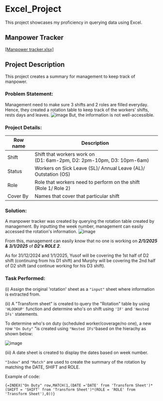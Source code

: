 # Excel_Project
This project showcases my proficiency in querying data using Excel.

## Manpower Tracker
[[Manpower tracker.xlsx]](https://github.com/zhi-hern/Excel_Project/blob/main/Manpower%20tracker.xlsx)

## Project Description
This project creates a summary for management to keep track of manpower. 

### Problem Statement:
Management need to make sure 3 shifts and 2 roles are filled everyday. Hence, they created a rotation table to keep track of the workers' shifts, rests days and leaves. 
![image](https://github.com/user-attachments/assets/76cb99e9-6cf0-4c2c-8711-14fef9b3d313)
But, the information is not well-accessible. 

### Project Details:
| Row name | Description |
| -------- | ----------- |
| Shift    | Shift that workers work on <br> (D1: 6am-2pm, D2: 2pm-10pm, D3: 10pm-6am)|
| Status    | Workers on Sick Leave (SL)/ Annual Leave (AL)/ Outstation (OS)|
| Role    | Role that workers need to perform on the shift <br> (Role 1/ Role 2) |
| Cover By | Names that cover that particular shift | 

### Solution:
A manpower tracker was created by querying the rotation table created by management.
By inputting the week number, management can easily accessed the rotation's information. 
![image](https://github.com/user-attachments/assets/9e32e976-7697-4ef8-88df-560a4281e977)

From this, management can easily know that no one is working on **_2/1/2025 & 3/1/2025_** of **_D2's ROLE 2_**. <br>

As for 31/12/2024 and 1/1/2025, Yusof will be covering the 1st half of D2 shift (continuing from his D1 shift) and Murphy will be covering the 2nd half of D2 shift (and continue working for his D3 shift).

### Task Performed:
(i) Assign the original 'rotation' sheet as a `"input"` sheet where information is extracted from.

(ii) A "Transform sheet" is created to query the "Rotation" table by using `'HLOOKUP'` function and determine who's on shift using `'IF'` and `'Nested IFs'` statements.

To determine who's on duty (scheduled worker/coverage/no one), a new row `"On Duty"` "is created using `"Nested IFs"`based on the hierachy as shown below:

![image](https://github.com/user-attachments/assets/11bc6ff2-441d-4ccd-9eda-a86e13dd7332)

(iii) A date sheet is created to display the dates based on week number. 

`"Index"` and `"Match"` are used to create the summary of the rotation by matching the DATE, SHIFT and ROLE.

Example of code:
```
{=INDEX("On Duty" row,MATCH(1,(DATE ='DATE' from 'Transform Sheet')*(SHIFT = 'SHIFT' from 'Transform Sheet')*(ROLE = 'ROLE' from 'Transform Sheet'),0))}
```

